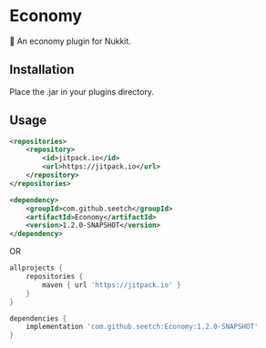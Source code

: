 # Economy
💸 An economy plugin for Nukkit.

Installation
--------
Place the .jar in your plugins directory.

Usage
--------
```xml
<repositories>
	<repository>
	    <id>jitpack.io</id>
	    <url>https://jitpack.io</url>
	</repository>
</repositories>

<dependency>
    <groupId>com.github.seetch</groupId>
    <artifactId>Economy</artifactId>
    <version>1.2.0-SNAPSHOT</version>
</dependency>
```
OR
```gradle
allprojects {
	repositories {
		maven { url 'https://jitpack.io' }
	}
}

dependencies {
	implementation 'com.github.seetch:Economy:1.2.0-SNAPSHOT'
}
```
